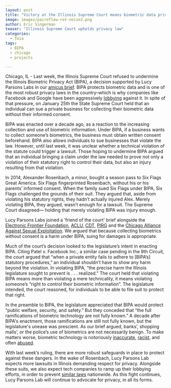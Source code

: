 ```yaml
---
layout: post 
title: "Victory at the Illinois Supreme Court means biometric data privacy is protected"
image: images/pairoflaw-rot-noise2.png
author: Eric Singerman
teaser: "Illinois Supreme Court upholds privacy law"
categories:
  - foia
tags:
  - BIPA
  - chicago
  - projects

---
```




Chicago, IL - Last week, the Illinois Supreme Court refused to undermine the Illinois Biometric Privacy Act (BIPA), a decision supported by Lucy Parsons Labs in our [amicus brief](https://www.eff.org/document/2018-07-05-rosenbach-v-six-flags-amicus-brief-privacy-groups). BIPA protects biometric data and is one of the most robust privacy laws in the country–which is why companies like Facebook and Google have been aggressively [lobbying](https://www.theverge.com/2018/4/10/17218756/facebook-biometric-privacy-lobbying-bipa-illinois) against it. In spite of that pressure, on January 25th the State Supreme Court held that an individual can sue a private business for collecting their biometric data without their informed consent.  

BIPA was enacted over a decade ago, as a reaction to the increasing collection and use of biometric information.  Under BIPA, if a business wants to collect someone’s biometrics, the business must obtain written consent beforehand. BIPA also allows individuals to sue businesses that violate the law. However, until last week, it was unclear whether a technical violation of the statute could trigger a lawsuit. Those hoping to undermine BIPA argued that an individual bringing a claim under the law needed to prove not only a violation of their statutory right to control their data, but also an injury resulting from that violation.

In 2014, Alexander Rosenbach, a minor, bought a season pass to Six Flags Great America. Six Flags fingerprinted Rosenbach, without his or his parents’ informed consent. When the family sued Six Flags under BIPA, Six Flags challenged the grounds of their suit. They argued that, aside from violating his statutory rights, they hadn’t actually injured Alex. Merely violating BIPA, they argued, wasn’t enough for a lawsuit. The Supreme Court disagreed— holding that merely violating BIPA was injury enough. 

Lucy Parsons Labs joined a ‘friend of the court’ brief alongside the [Electronic Frontier Foundation](https://www.eff.org/), [ACLU](https://www.aclu.org/), [CDT](https://cdt.org/), [PIRG](https://illinoispirgedfund.org/) and the [Chicago Alliance Against Sexual Exploitation](http://caase.org/). We argued that because collecting biometrics without consent is a harm under BIPA, suing for damages is appropriate.

Much of the court’s decision looked to the legislature’s intent in enacting BIPA. Citing Patel v. Facebook Inc., a similar case pending in the 9th Circuit, the court argued that “when a private entity fails to adhere to [BIPA’s] statutory procedures,” an individual shouldn’t have to show any harm beyond the violation. In violating BIPA, “the precise harm the Illinois legislature sought to prevent is . . . realized.” The court held that violating BIPA means more than violating a mere technicality, it means violating someone’s “right to control their biometric information”. The legislature intended, the court reasoned, for individuals to be able to file suit to protect that right. 

In the preamble to BIPA, the legislature appreciated that BIPA would protect “public welfare, security, and safety.” But they conceded that “the full ramifications of biometric technology are not fully known.” A decade after BIPA's enactment, those ramifications are still not fully known, but the legislature's unease was prescient. As our brief argued, banks’, shopping malls’, or the police’s use of biometrics are not necessarily benign. To make matters worse, biometric technology is notoriously [inaccurate](https://www.theverge.com/2018/7/26/17615634/amazon-rekognition-aclu-mug-shot-congress-facial-recognition), [racist](https://www.theverge.com/2018/2/11/17001218/facial-recognition-software-accuracy-technology-mit-white-men-black-women-error), and often [abused](https://kdvr.com/2016/09/15/man-arrested-twice-for-bank-robbery-sues-denver-police-and-fbi-for-10-million/). 

With last week’s ruling, there are more robust safeguards in place to protect against these dangers. In the wake of Rosenbach, Lucy Parsons Lab expects more lawsuits in Illinois demanding respect for privacy. Alongside these suits, we also expect tech companies to ramp up their lobbying efforts, in order to prevent [similar laws](https://www.nytimes.com/2018/06/28/technology/california-online-privacy-law.html) nationwide. As this fight continues, Lucy Parsons Lab will continue to advocate for privacy, in all its forms.


